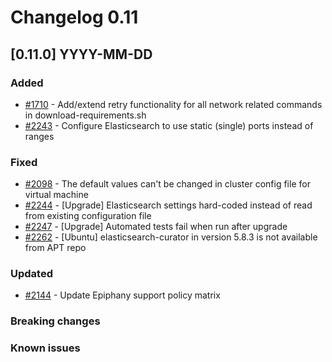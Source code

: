 # Changelog 0.11

## [0.11.0] YYYY-MM-DD

### Added

- [#1710](https://github.com/epiphany-platform/epiphany/issues/1710) - Add/extend retry functionality for all network related commands in download-requirements.sh
- [#2243](https://github.com/epiphany-platform/epiphany/issues/2243) - Configure Elasticsearch to use static (single) ports instead of ranges

### Fixed

- [#2098](https://github.com/epiphany-platform/epiphany/issues/2098) - The default values can't be changed in cluster config file for virtual machine
- [#2244](https://github.com/epiphany-platform/epiphany/issues/2244) - [Upgrade] Elasticsearch settings hard-coded instead of read from existing configuration file
- [#2247](https://github.com/epiphany-platform/epiphany/issues/2247) - [Upgrade] Automated tests fail when run after upgrade
- [#2262](https://github.com/epiphany-platform/epiphany/issues/2262) - [Ubuntu] elasticsearch-curator in version 5.8.3 is not available from APT repo


### Updated
- [#2144](https://github.com/epiphany-platform/epiphany/issues/2144) - Update Epiphany support policy matrix

### Breaking changes

### Known issues
